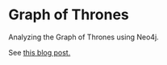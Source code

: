 # Graph of Thrones

Analyzing the Graph of Thrones using Neo4j.

See [this blog post.](http://www.lyonwj.com/2016/06/26/graph-of-thrones-neo4j-social-network-analysis/)

